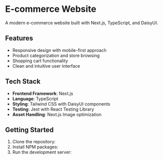 # E-commerce Website

A modern e-commerce website built with Next.js, TypeScript, and DaisyUI.

## Features

- Responsive design with mobile-first approach
- Product categorization and store browsing
- Shopping cart functionality
- Clean and intuitive user interface

## Tech Stack

- **Frontend Framework**: Next.js
- **Language**: TypeScript
- **Styling**: Tailwind CSS with DaisyUI components
- **Testing**: Jest with React Testing Library
- **Asset Handling**: Next.js Image optimization

## Getting Started

1. Clone the repository:
2. Install NPM packages:
3. Run the development server:
